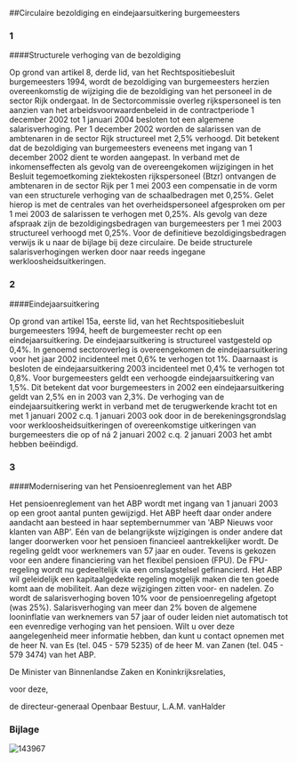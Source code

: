 <meta http-equiv='Content-Type' content='text/html; charset=utf-8' />

##Circulaire bezoldiging en eindejaarsuitkering burgemeesters

### 1  

####Structurele verhoging van de bezoldiging

Op grond van artikel 8, derde lid, van het Rechtspositiebesluit burgemeesters 1994, wordt de bezoldiging van burgemeesters herzien overeenkomstig de wijziging die de bezoldiging van het personeel in de sector Rijk ondergaat. In de Sectorcommissie overleg rijkspersoneel is ten aanzien van het arbeidsvoorwaardenbeleid in de contractperiode 1 december 2002 tot 1 januari 2004 besloten tot een algemene salarisverhoging. Per 1 december 2002 worden de salarissen van de ambtenaren in de sector Rijk structureel met 2,5% verhoogd. Dit betekent dat de bezoldiging van burgemeesters eveneens met ingang van 1 december 2002 dient te worden aangepast. In verband met de inkomenseffecten als gevolg van de overeengekomen wijzigingen in het Besluit tegemoetkoming ziektekosten rijkspersoneel (Btzr) ontvangen de ambtenaren in de sector Rijk per 1 mei 2003 een compensatie in de vorm van een structurele verhoging van de schaalbedragen met 0,25%. Gelet hierop is met de centrales van het overheidspersoneel afgesproken om per 1 mei 2003 de salarissen te verhogen met 0,25%. Als gevolg van deze afspraak zijn de bezoldigingsbedragen van burgemeesters per 1 mei 2003 structureel verhoogd met 0,25%. Voor de definitieve bezoldigingsbedragen verwijs ik u naar de bijlage bij deze circulaire. De beide structurele salarisverhogingen werken door naar reeds ingegane werkloosheidsuitkeringen.    
### 2  

####Eindejaarsuitkering

Op grond van artikel 15a, eerste lid, van het Rechtspositiebesluit burgemeesters 1994, heeft de burgemeester recht op een eindejaarsuitkering. De eindejaarsuitkering is structureel vastgesteld op 0,4%. In genoemd sectoroverleg is overeengekomen de eindejaarsuitkering voor het jaar 2002 incidenteel met 0,6% te verhogen tot 1%. Daarnaast is besloten de eindejaarsuitkering 2003 incidenteel met 0,4% te verhogen tot 0,8%. Voor burgemeesters geldt een verhoogde eindejaarsuitkering van 1,5%. Dit betekent dat voor burgemeesters in 2002 een eindejaarsuitkering geldt van 2,5% en in 2003 van 2,3%. De verhoging van de eindejaarsuitkering werkt in verband met de terugwerkende kracht tot en met 1 januari 2002 c.q. 1 januari 2003 ook door in de berekeningsgrondslag voor werkloosheidsuitkeringen of overeenkomstige uitkeringen van burgemeesters die op of ná 2 januari 2002 c.q. 2 januari 2003 het ambt hebben beëindigd.    
### 3  

####Modernisering van het Pensioenreglement van het ABP

Het pensioenreglement van het ABP wordt met ingang van 1 januari 2003 op een groot aantal punten gewijzigd. Het ABP heeft daar onder andere aandacht aan besteed in haar septembernummer van 'ABP Nieuws voor klanten van ABP'. Eén van de belangrijkste wijzigingen is onder andere dat langer doorwerken voor het pensioen financieel aantrekkelijker wordt. De regeling geldt voor werknemers van 57 jaar en ouder. Tevens is gekozen voor een andere financiering van het flexibel pensioen (FPU). De FPU-regeling wordt nu gedeeltelijk via een omslagstelsel gefinancierd. Het ABP wil geleidelijk een kapitaalgedekte regeling mogelijk maken die ten goede komt aan de mobiliteit. Aan deze wijzigingen zitten voor- en nadelen. Zo wordt de salarisverhoging boven 10% voor de pensioenregeling afgetopt (was 25%). Salarisverhoging van meer dan 2% boven de algemene looninflatie van werknemers van 57 jaar of ouder leiden niet automatisch tot een evenredige verhoging van het pensioen. Wilt u over deze aangelegenheid meer informatie hebben, dan kunt u contact opnemen met de heer N. van Es (tel. 045 - 579 5235) of de heer M. van Zanen (tel. 045 - 579 3474) van het ABP.      

De 
Minister van Binnenlandse Zaken en Koninkrijksrelaties, 

voor deze,  

de 
directeur-generaal Openbaar Bestuur, 
L.A.M. vanHalder   

### Bijlage  

![143967](http://wetten.overheid.nl/Illustration/143967)

